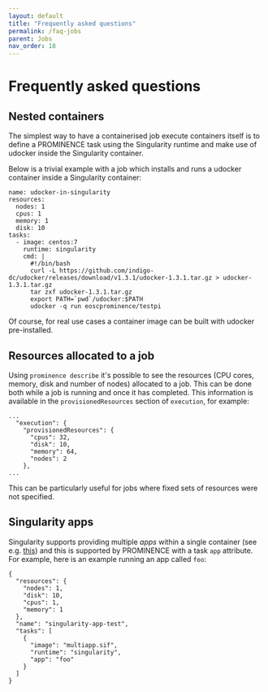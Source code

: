 ```yaml
---
layout: default
title: "Frequently asked questions"
permalink: /faq-jobs
parent: Jobs
nav_order: 18
---
```

# Frequently asked questions
## Nested containers
The simplest way to have a containerised job execute containers itself is to define a PROMINENCE task using
the Singularity runtime and
make use of udocker inside the Singularity container.

Below is a trivial example with a job which installs and runs a udocker container inside a Singularity container:
```
name: udocker-in-singularity
resources:
  nodes: 1
  cpus: 1
  memory: 1
  disk: 10
tasks:
  - image: centos:7
    runtime: singularity
    cmd: |
      #!/bin/bash
      curl -L https://github.com/indigo-dc/udocker/releases/download/v1.3.1/udocker-1.3.1.tar.gz > udocker-1.3.1.tar.gz
      tar zxf udocker-1.3.1.tar.gz
      export PATH=`pwd`/udocker:$PATH
      udocker -q run eoscprominence/testpi
```
Of course, for real use cases a container image can be built with udocker pre-installed.

## Resources allocated to a job
Using `prominence describe` it's possible to see the resources (CPU cores, memory, disk and number of nodes) allocated to a job. This
can be done both while a job is running and once it has completed. This information is available in the `provisionedResources`
section of `execution`, for example:
```
...
  "execution": {
    "provisionedResources": {
      "cpus": 32,
      "disk": 10,
      "memory": 64,
      "nodes": 2
    },
...
```
This can be particularly useful for jobs where fixed sets of resources were not specified.

## Singularity apps
Singularity supports providing multiple *apps* within a single container (see e.g. [this](https://docs.sylabs.io/guides/3.7/user-guide/definition_files.html#apps)) and
this is supported by PROMINENCE with a task `app` attribute.
For example, here is an example running an app called `foo`:
```
{
  "resources": {
    "nodes": 1,
    "disk": 10,
    "cpus": 1,
    "memory": 1
  },
  "name": "singularity-app-test",
  "tasks": [
    {
      "image": "multiapp.sif",
      "runtime": "singularity",
      "app": "foo"
    }
  ]
}
```
